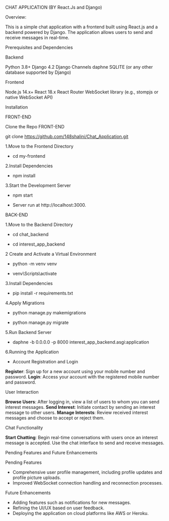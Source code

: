 CHAT APPLICATION (BY React.Js and Django)

Overview:

This is a simple chat application with a frontend built using React.js and a backend powered by Django. The application allows users to send and receive messages in real-time.

Prerequisites and Dependencies

Backend

Python 3.8+
Django 4.2
Django Channels
daphne
SQLITE (or any other database supported by Django)

Frontend

Node.js 14.x+
React 18.x
React Router
WebSocket library (e.g., stompjs or native WebSocket API)

Installation

FRONT-END

Clone the Repo FRONT-END

git clone https://github.com/148shalini/Chat_Application.git

1.Move to the Frontend Directory

-   cd my-frontend

2.Install Dependencies

-   npm install

3.Start the Development Server

-   npm start

-   Server run at http://localhost:3000.

BACK-END

1.Move to the Backend Directory

-   cd chat_backend

-   cd interest_app_backend

2 Create and Activate a Virtual Environment

-   python -m venv venv

-   venv\Scripts\activate

3.Install Dependencies

-   pip install -r requirements.txt

4.Apply Migrations

-   python manage.py makemigrations

-   python manage.py migrate

5.Run Backend Server 

-   daphne -b 0.0.0.0 -p 8000 interest_app_backend.asgi:application

 6.Running the Application

 -   Account Registration and Login

**Register**: Sign up for a new account using your mobile number and password.
**Login**: Access your account with the registered mobile number and password.

 User Interaction

**Browse Users**: After logging in, view a list of users to whom you can send interest messages.
**Send Interest**: Initiate contact by sending an interest message to other users.
**Manage Interests**: Review received interest messages and choose to accept or reject them.

 Chat Functionality

**Start Chatting**: Begin real-time conversations with users once an interest message is accepted. Use the chat interface to send and receive messages.

 Pending Features and Future Enhancements

Pending Features

- Comprehensive user profile management, including profile updates and profile picture uploads.
- Improved WebSocket connection handling and reconnection processes.

 Future Enhancements

- Adding features such as notifications for new messages.
- Refining the UI/UX based on user feedback.
- Deploying the application on cloud platforms like AWS or Heroku.





